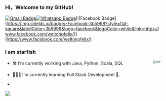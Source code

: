### Hi，Welcome to my GitHub!

[![Gmail Badge](https://img.shields.io/badge/-Gmail-c14438?style=flat-square&logo=Gmail&logoColor=white&link=mailto:contato.weltonf@gmail.com)](mailto:contato.weltonf@gmail.com)[![Whatsapp Badge](https://img.shields.io/badge/-Wechat-4CA143?style=flat-square&labelColor=4CA143&logo=wechat&logoColor=white)](https://api.whatsapp.com/send?phone=5581984434580&text=Hi!)[![Facebook Badge](https://img.shields.io/badge/-Facebook-3b5998?style=flat-square&labelColor=3b5998&logo=facebook&logoColor=white&link=https://www.facebook.com/weltonpfelix/)](https://www.facebook.com/weltonpfelix/)

### I am starfish

-  <img align="right" alt="GIF" src="https://media.giphy.com/media/iIqmM5tTjmpOB9mpbn/giphy.gif" style="zoom: 67%;" />🛠 I’m currently working with Java, Python, Scala, SQL

- 👨🏻‍💻 I’m currently learning Full Stack Development 🚀.
- 









![](https://github-readme-stats.vercel.app/api?username=jstarfish&show_icons=true&theme=cobalt)
